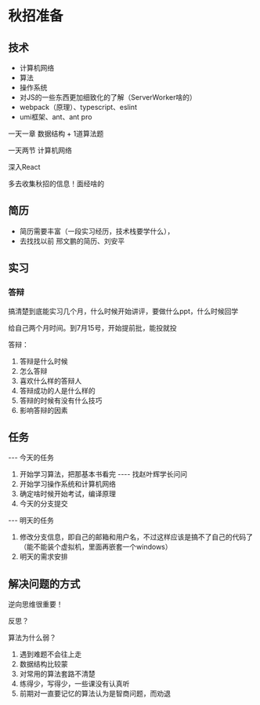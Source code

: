 # 秋招准备

## 技术
- 计算机网络
- 算法
- 操作系统
- 对JS的一些东西更加细致化的了解（ServerWorker啥的）
- webpack（原理）、typescript、eslint
- umi框架、ant、ant pro

一天一章
数据结构 + 1道算法题

一天两节
计算机网络

深入React

多去收集秋招的信息！面经啥的



## 简历
- 简历需要丰富（一段实习经历，技术栈要学什么），
- 去找找以前    邢文鹏的简历、刘安平

## 实习

### 答辩
搞清楚到底能实习几个月，什么时候开始讲评，要做什么ppt，什么时候回学


给自己两个月时间。到7月15号，开始提前批，能投就投

答辩：
1. 答辩是什么时候
2. 怎么答辩
3. 喜欢什么样的答辩人
4. 答辩成功的人是什么样的
5. 答辩的时候有没有什么技巧
5. 影响答辩的因素



## 任务
--- 今天的任务
1. 开始学习算法，把那基本书看完 ---- 找赵叶辉学长问问
2. 开始学习操作系统和计算机网络
3. 确定啥时候开始考试，编译原理
4. 今天的分支提交

--- 明天的任务
1. 修改分支信息，即自己的邮箱和用户名，不过这样应该是搞不了自己的代码了（能不能装个虚拟机，里面再嵌套一个windows）
2. 明天的需求安排



## 解决问题的方式
逆向思维很重要！

反思？

算法为什么弱？
1. 遇到难题不会往上走
2. 数据结构比较蒙
3. 对常用的算法套路不清楚
4. 练得少，写得少，一些课没有认真听
5. 前期对一直要记忆的算法认为是智商问题，而劝退




